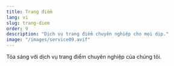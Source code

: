 ```yaml
---
title: Trang điểm
lang: vi
slug: trang-diem
order: 9
description: "Dịch vụ trang điểm chuyên nghiệp cho mọi dịp."
image: "/images/service09.avif"
---
```

Tỏa sáng với dịch vụ trang điểm chuyên nghiệp của chúng tôi.
